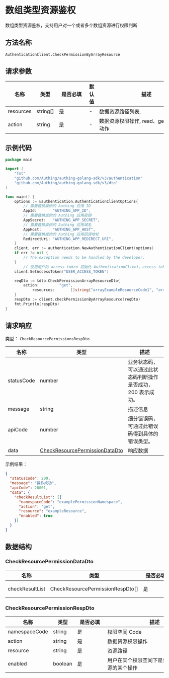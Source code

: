 # 数组类型资源鉴权

<!--
  警告⚠️：
  不要直接修改该文档，
  https://github.com/Authing/authing-docs-factory
  使用该项目进行生成
-->

<LastUpdated />

数组类型资源鉴权，支持用户对一个或者多个数组资源进行权限判断

## 方法名称

`AuthenticationClient.CheckPermissionByArrayResource`

## 请求参数

| 名称        | 类型       | <div style="width:80px">是否必填</div> | 默认值 | <div style="width:300px">描述</div> | <div style="width:200px"></div>示例值</div> |
|-----------|----------|------------------------------------|-----|-----------------------------------|------------------------------------------|
| resources | string[] | 是                                  | -   | 数据资源路径列表,                         | `["exampleResource"]`                    |
| action    | string   | 是                                  | -   | 数据资源权限操作, read、get、write 等动作      | `get`                                    |




## 示例代码

```go
package main

import (
	"fmt"
	"github.com/Authing/authing-golang-sdk/v3/authentication"
	"github.com/Authing/authing-golang-sdk/v3/dto"
)

func main() {
	options := &authentication.AuthenticationClientOptions{
        // 需要替换成你的 Authing 应用 ID
		AppId:       "AUTHING_APP_ID",
        // 需要替换成你的 Authing 应用密钥
		AppSecret:   "AUTHING_APP_SECRET",
        // 需要替换成你的 Authing 应用域名
		AppHost:     "AUTHING_APP_HOST",
        // 需要替换成你的 Authing 应用回调地址
		RedirectUri: "AUTHING_APP_REDIRECT_URI",
	}
	client, err := authentication.NewAuthenticationClient(options)
	if err != nil {
		// The exception needs to be handled by the developer.
	}
	    // 使用用户的 access_token 初始化 AuthenticationClient，access_token 可以通过登录接口获取
    client.SetAccessToken("USER_ACCESS_TOKEN")

    reqDto := &dto.CheckPermissionArrayResourceDto{
        action:         "get",
		    resources:       []string{"arrayExampleResourceCode1", "arrayExampleResourceCode2"},
    }
    respDto := client.checkPermissionByArrayResource(reqDto)
	fmt.Println(respDto)
}

```




## 请求响应

类型： `CheckResourcePermissionsRespDto`

| 名称         | 类型                                                                           | 描述                               |
|------------|------------------------------------------------------------------------------|----------------------------------|
| statusCode | number                                                                       | 业务状态码，可以通过此状态码判断操作是否成功，200 表示成功。 |
| message    | string                                                                       | 描述信息                             |
| apiCode    | number                                                                       | 细分错误码，可通过此错误码得到具体的错误类型。          |
| data       | <a href="#CheckResourcePermissionDataDto">CheckResourcePermissionDataDto</a> | 响应数据                             |



示例结果：

```json
{
  "statusCode": 200,
  "message": "操作成功",
  "apiCode": 20001,
  "data": {
    "checkResultList": [{
      "namespaceCode": "examplePermissionNamespace",
      "action": "get",
      "resource": "exampleResource",
      "enabled": true
    }]
  }
}
```

## 数据结构


### <a id="CheckResourcePermissionDataDto"></a> CheckResourcePermissionDataDto

| 名称              | 类型                               | <div style="width:80px">是否必填</div> | <div style="width:300px">描述</div>                                                         | <div style="width:200px">示例值</div> |
|-----------------|----------------------------------|------------------------------------|-------------------------------------------------------------------------------------------|------------------------------------|
| checkResultList | CheckResourcePermissionRespDto[] | 是                                  | 检查结果列表 嵌套类型：<a href="#CheckResourcePermissionRespDto">CheckResourcePermissionRespDto</a>。 |                                    |


### <a id="CheckResourcePermissionRespDto"></a> CheckResourcePermissionRespDto

| 名称            | 类型      | <div style="width:80px">是否必填</div> | <div style="width:300px">描述</div> | <div style="width:200px">示例值</div> |
|---------------|---------|------------------------------------|-----------------------------------|------------------------------------|
| namespaceCode | string  | 是                                  | 权限空间 Code                         | `examplePermissionNamespace`       |
| action        | string  | 是                                  | 数据资源权限操作                          | `get`                              |
| resource      | string  | 是                                  | 资源路径                              | `exampleResource`                  |
| enabled       | boolean | 是                                  | 用户在某个权限空间下是否具有该数据资源的某个操作          | `true`                             |


